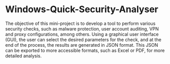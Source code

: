 # Windows-Quick-Security-Analyser

The objective of this mini-project is to develop a tool to perform various security checks, such as malware protection, user account auditing, VPN and proxy configurations, among others. Using a graphical user interface (GUI), the user can select the desired parameters for the check, and at the end of the process, the results are generated in JSON format. This JSON can be exported to more accessible formats, such as Excel or PDF, for more detailed analysis.
